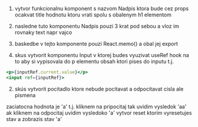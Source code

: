 1. vytvor funkcionalnu komponent s nazvom Nadpis ktora bude cez props ocakvat title hodnotu ktoru vrati spolu s obalenym h1 elementom

2. nasledne tuto komponentu Nadpis pouzi 3 krat pod sebou a vloz im rovnaky text napr vajco

3. baskedbe v tejto komponente pouzi React.memo() a obal jej export

4. skus vytvorit komponentu Input v ktorej budes vyuzivat useRef hook na to aby si vypisovala do p elementu obsah ktori pises do inputu t.j.

```jsx
<p>{inputRef.current.value}</p>
<input ref={inputRef}>
```

2. skús vytvorit pocitadlo ktore nebude pocitavat a odpocitavat cisla ale pismena

zaciatocna hodnota je 'a'
t.j. kliknem na pripocitaj tak uvidim vysledok 'aa'
ak kliknem na odpocitaj uvidim vysledoko 'a'
vytvor reset ktorim vyresetujes stav a zobrazis stav 'a'
